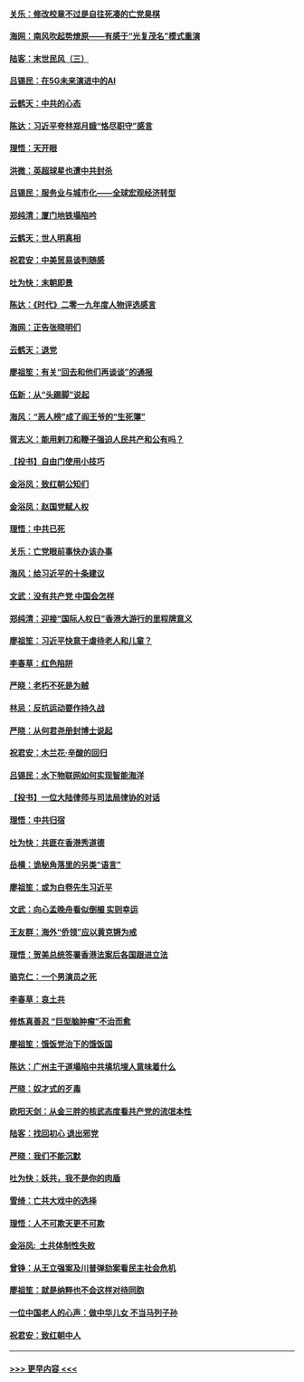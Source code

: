 #### [关乐：修改校章不过是自往死凑的亡党臭棋](../pages/nsc993/n11735097.md?t=12210222) 
#### [海网：南风吹起势燎原——有感于“光复茂名”模式重演](../pages/nsc993/n11732308.md?t=12210222) 
#### [陆客：末世民风（三）](../pages/nsc993/n11732211.md?t=12210222) 
#### [吕锡民：在5G未来演进中的AI](../pages/nsc993/n11730010.md?t=12210222) 
#### [云鹤天：中共的心态](../pages/nsc993/n11729906.md?t=12210222) 
#### [陈达：习近平夸林郑月娥“恪尽职守”感言](../pages/nsc993/n11729881.md?t=12210222) 
#### [理悟：天开眼](../pages/nsc993/n11729699.md?t=12210222) 
#### [洪微：英超球星也遭中共封杀](../pages/nsc993/n11727243.md?t=12210222) 
#### [吕锡民：服务业与城市化——全球宏观经济转型](../pages/nsc993/n11725845.md?t=12210222) 
#### [郑纯清：厦门地铁塌陷吟](../pages/nsc993/n11725813.md?t=12210222) 
#### [云鹤天：世人明真相](../pages/nsc993/n11725621.md?t=12210222) 
#### [祝君安：中美贸易谈判随感](../pages/nsc993/n11725609.md?t=12210222) 
#### [吐为快：末朝即景](../pages/nsc993/n11723365.md?t=12210222) 
#### [陈达：《时代》二零一九年度人物评选感言](../pages/nsc993/n11723337.md?t=12210222) 
#### [海网：正告张晓明们](../pages/nsc993/n11723228.md?t=12210222) 
#### [云鹤天：退党](../pages/nsc993/n11723056.md?t=12210222) 
#### [廖祖笙：有关“回去和他们再谈谈”的通报](../pages/nsc993/n11722442.md?t=12210222) 
#### [伍新：从“头踢脚”说起](../pages/nsc993/n11722429.md?t=12210222) 
#### [海风：“恶人榜”成了阎王爷的“生死簿”](../pages/nsc993/n11722272.md?t=12210222) 
#### [胥志义：能用剌刀和鞭子强迫人民共产和公有吗？](../pages/nsc993/n11720569.md?t=12210222) 
#### [【投书】自由门使用小技巧](../pages/nsc993/n11720180.md?t=12210222) 
#### [金浴凤：致红朝公知们](../pages/nsc993/n11720563.md?t=12210222) 
#### [金浴凤：赵国党赋人权](../pages/nsc993/n11720533.md?t=12210222) 
#### [理悟：中共已死](../pages/nsc993/n11720233.md?t=12210222) 
#### [关乐：亡党眼前事快办该办事](../pages/nsc993/n11719160.md?t=12210222) 
#### [海风：给习近平的十条建议](../pages/nsc993/n11717616.md?t=12210222) 
#### [文武：没有共产党 中国会怎样](../pages/nsc993/n11717584.md?t=12210222) 
#### [郑纯清：迎接“国际人权日”香港大游行的里程牌意义](../pages/nsc993/n11717417.md?t=12210222) 
#### [廖祖笙：习近平快意于虐待老人和儿童？](../pages/nsc993/n11715313.md?t=12210222) 
#### [李春草：红色陷阱](../pages/nsc993/n11715029.md?t=12210222) 
#### [严晓：老朽不死是为贼](../pages/nsc993/n11712910.md?t=12210222) 
#### [林忌：反抗运动要作持久战](../pages/nsc993/n11712623.md?t=12210222) 
#### [严晓：从何君尧册封博士说起](../pages/nsc993/n11712465.md?t=12210222) 
#### [祝君安：木兰花·辛酸的回归](../pages/nsc993/n11712381.md?t=12210222) 
#### [吕锡民：水下物联网如何实现智能海洋](../pages/nsc993/n11711158.md?t=12210222) 
#### [【投书】一位大陆律师与司法局律协的对话](../pages/nsc993/n11709675.md?t=12210222) 
#### [理悟：中共归宿](../pages/nsc993/n11710059.md?t=12210222) 
#### [吐为快：共匪在香港秀道德](../pages/nsc993/n11709979.md?t=12210222) 
#### [岳横：诡秘角落里的另类“语言”](../pages/nsc993/n11709792.md?t=12210222) 
#### [廖祖笙：或为白卷先生习近平](../pages/nsc993/n11708330.md?t=12210222) 
#### [文武：向心孟晚舟看似倒楣 实则幸运](../pages/nsc993/n11708236.md?t=12210222) 
#### [王友群：海外“侨领”应以黄克锵为戒](../pages/nsc993/n11706176.md?t=12210222) 
#### [理悟：贺美总统签署香港法案后各国跟进立法](../pages/nsc993/n11706853.md?t=12210222) 
#### [骆克仁：一个男演员之死](../pages/nsc993/n11706677.md?t=12210222) 
#### [李春草：哀土共](../pages/nsc993/n11706255.md?t=12210222) 
#### [修炼真善忍 “巨型脑肿瘤”不治而愈](../pages/nsc993/n11705340.md?t=12210222) 
#### [廖祖笙：饿饭党治下的饿饭国](../pages/nsc993/n11705085.md?t=12210222) 
#### [陈达：广州主干道塌陷中共填坑埋人意味着什么](../pages/nsc993/n11705046.md?t=12210222) 
#### [严晓：奴才式的歹毒](../pages/nsc993/n11704826.md?t=12210222) 
#### [欧阳天剑：从金三胖的核武态度看共产党的流氓本性](../pages/nsc993/n11702238.md?t=12210222) 
#### [陆客：找回初心 退出邪党](../pages/nsc993/n11702213.md?t=12210222) 
#### [严晓：我们不能沉默](../pages/nsc993/n11702110.md?t=12210222) 
#### [吐为快：妖共，我不是你的肉盾](../pages/nsc993/n11701366.md?t=12210222) 
#### [雪绮：亡共大戏中的选择](../pages/nsc993/n11699922.md?t=12210222) 
#### [理悟：人不可欺天更不可欺](../pages/nsc993/n11699657.md?t=12210222) 
#### [金浴凤:  土共体制性失败](../pages/nsc993/n11699361.md?t=12210222) 
#### [曾铮：从王立强案及川普弹劾案看民主社会危机](../pages/nsc993/n11699318.md?t=12210222) 
#### [廖祖笙：就是纳粹也不会这样对待同胞](../pages/nsc993/n11697658.md?t=12210222) 
#### [一位中国老人的心声：做中华儿女 不当马列子孙](../pages/nsc993/n11697525.md?t=12210222) 
#### [祝君安：致红朝中人](../pages/nsc993/n11697518.md?t=12210222) 

----
#### [ >>> 更早内容 <<< ](../indexes/nsc993-earlier.md)
